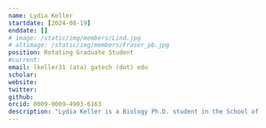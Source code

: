 ```yaml
---
name: Lydia Keller
startdate: [2024-08-19]
enddate: []
# image: /static/img/members/Lind.jpg
# altimage: /static/img/members/Fraser_pb.jpg
position: Rotating Graduate Student
#current:
email: lkeller31 (ata) gatech (dot) edu
scholar:
website:
twitter:
github: 
orcid: 0009-0009-4903-6163
description: "Lydia Keller is a Biology Ph.D. student in the School of Biological Sciences. She received her B.S. in Integrative Biology from the University of Illinois Urbana-Champaign. Outside of the lab, Lydia enjoys birding, fitness, and exploring Atlanta."
---
```

